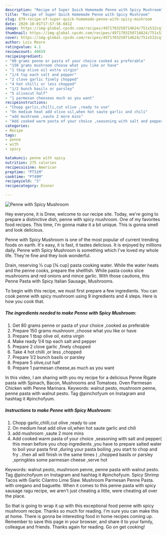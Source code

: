 ```yaml
---
description: "Recipe of Super Quick Homemade Penne with Spicy Mushroom"
title: "Recipe of Super Quick Homemade Penne with Spicy Mushroom"
slug: 879-recipe-of-super-quick-homemade-penne-with-spicy-mushroom
date: 2020-10-01T17:57:56.681Z
image: https://img-global.cpcdn.com/recipes/4971703250714624/751x532cq70/penne-with-spicy-mushroom-recipe-main-photo.jpg
thumbnail: https://img-global.cpcdn.com/recipes/4971703250714624/751x532cq70/penne-with-spicy-mushroom-recipe-main-photo.jpg
cover: https://img-global.cpcdn.com/recipes/4971703250714624/751x532cq70/penne-with-spicy-mushroom-recipe-main-photo.jpg
author: Lois Moore
ratingvalue: 4.1
reviewcount: 40659
recipeingredient:
- "80 grams penne or pasta of your choice cooked as preferable"
- "150 grams mushroom choose what you like or have"
- "1 tbsp olive oil extra virgin"
- "1/4 tsp each salt and pepper"
- "2 clove garlic finely chopped"
- "4 hot chilli or less chopped"
- "1/2 bunch basils or parsley"
- "5 olivecut half"
- "1 parmesan cheeseas much as you want"
recipeinstructions:
- "Chopp garlic,chilli,cut olive ,ready to use"
- "On medium heat add olive oil,when hot saute garlic and chili"
- "add mushroom ,saute 2 more mins"
- "Add cooked warm pasta of your choice ,seasoning with salt and pepper( this mean before you chop ingredients ,you have to prepare salted water to boil your pasta first ,during your pasta boiling ,you start to chop and fry ..then all will finish in the same times ) ,chopped basils or parsley ,springkles some parmesan cheese ,serve hot"
categories:
- Recipe
tags:
- penne
- with
- spicy

katakunci: penne with spicy 
nutrition: 275 calories
recipecuisine: American
preptime: "PT31M"
cooktime: "PT49M"
recipeyield: "3"
recipecategory: Dinner

---
```



![Penne with Spicy Mushroom](https://img-global.cpcdn.com/recipes/4971703250714624/751x532cq70/penne-with-spicy-mushroom-recipe-main-photo.jpg)

Hey everyone, it is Drew, welcome to our recipe site. Today, we're going to prepare a distinctive dish, penne with spicy mushroom. One of my favorites food recipes. This time, I'm gonna make it a bit unique. This is gonna smell and look delicious.

Penne with Spicy Mushroom is one of the most popular of current trending foods on earth. It's easy, it is fast, it tastes delicious. It is enjoyed by millions daily. Penne with Spicy Mushroom is something which I've loved my whole life. They're fine and they look wonderful.

Drain, reserving ½ cup [¾ cup] pasta cooking water. While the water heats and the penne cooks, prepare the shellfish. While pasta cooks slice mushrooms and red onions and mince garlic. With those cautions, this Penne Pasta with Spicy Italian Sausage, Mushrooms.


To begin with this recipe, we must first prepare a few ingredients. You can cook penne with spicy mushroom using 9 ingredients and 4 steps. Here is how you cook that.

<!--inarticleads1-->

##### The ingredients needed to make Penne with Spicy Mushroom:

1. Get 80 grams penne or pasta of your choice ,cooked as preferable
1. Prepare 150 grams mushroom ,choose what you like or have
1. Prepare 1 tbsp olive oil, extra virgin
1. Make ready 1/4 tsp each salt and pepper
1. Prepare 2 clove garlic ,finely chopped
1. Take 4 hot chilli ,or less ,chopped
1. Prepare 1/2 bunch basils or parsley
1. Prepare 5 olive,cut half
1. Prepare 1 parmesan cheese,as much as you want


In this video, I am sharing with you my recipe for a delicious Penne Rigate pasta with Spinach, Bacon, Mushrooms and Tomatoes. Oven Parmesan Chicken with Penne Marinara. Keywords: walnut pesto, mushroom penne, penne pasta with walnut pesto. Tag @pinchofyum on Instagram and hashtag it #pinchofyum. 

<!--inarticleads2-->

##### Instructions to make Penne with Spicy Mushroom:

1. Chopp garlic,chilli,cut olive ,ready to use
1. On medium heat add olive oil,when hot saute garlic and chili
1. add mushroom ,saute 2 more mins
1. Add cooked warm pasta of your choice ,seasoning with salt and pepper( this mean before you chop ingredients ,you have to prepare salted water to boil your pasta first ,during your pasta boiling ,you start to chop and fry ..then all will finish in the same times ) ,chopped basils or parsley ,springkles some parmesan cheese ,serve hot


Keywords: walnut pesto, mushroom penne, penne pasta with walnut pesto. Tag @pinchofyum on Instagram and hashtag it #pinchofyum. Spicy Shrimp Tacos with Garlic Cilantro Lime Slaw. Mushroom Parmesan Penne Pasta. with oregano and baguette. When it comes to this penne pasta with spicy sausage ragu recipe, we aren&#39;t just cheating a little, were cheating all over the place. 

So that is going to wrap it up with this exceptional food penne with spicy mushroom recipe. Thanks so much for reading. I'm sure you can make this at home. There is gonna be interesting food in home recipes coming up. Remember to save this page in your browser, and share it to your family, colleague and friends. Thanks again for reading. Go on get cooking!
